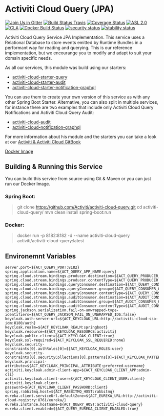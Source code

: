 # Activiti Cloud Query (JPA)

[![Join Us in Gitter](https://badges.gitter.im/Activiti/Activiti7.svg)](https://gitter.im/Activiti/Activiti7?utm_source=badge&utm_medium=badge&utm_campaign=pr-badge&utm_content=badge)
[![Build Status Travis](https://travis-ci.com/Activiti/activiti-cloud-query.svg?branch=master)](https://travis-ci.com/Activiti/activiti-cloud-query)
[![Coverage Status](http://img.shields.io/codecov/c/github/Activiti/activiti-cloud-query/master.svg?maxAge=86400)](https://codecov.io/gh/Activiti/activiti-cloud-query)
[![ASL 2.0](https://img.shields.io/hexpm/l/plug.svg)](https://github.com/Activiti/activiti-cloud-query/blob/master/LICENSE.txt)
[![CLA](https://cla-assistant.io/readme/badge/Activiti/activiti-cloud-query)](https://cla-assistant.io/Activiti/activiti-cloud-query)
[![Docker Build Status](https://img.shields.io/docker/build/activiti/activiti-cloud-query.svg)](https://hub.docker.com/r/activiti/activiti-cloud-query/)
[![security status](https://www.meterian.com/badge/gh/Activiti/activiti-cloud-query/security)](https://www.meterian.com/report/gh/Activiti/activiti-cloud-query)
[![stability status](https://www.meterian.com/badge/gh/Activiti/activiti-cloud-query/stability)](https://www.meterian.com/report/gh/Activiti/activiti-cloud-query)

Activiti Cloud Query Service JPA Implementation. This service uses a Relational Database to store events emitted by Runtime Bundles in a performant way for reading and querying. This is our reference implementation, but we encourange you to modify and adapt to suit your domain specific needs.

As all our services, this module was build using our starters:

- [activiti-cloud-starter-query](https://github.com/Activiti/activiti-cloud/tree/develop/activiti-cloud-query-service/activiti-cloud-starter-query) 
- [activiti-cloud-starter-audit](https://github.com/Activiti/activiti-cloud/tree/develop/activiti-cloud-audit-service/activiti-audit-starter-query) 
- [activiti-cloud-starter-notification-graphql](https://github.com/Activiti/activiti-cloud/tree/develop/activiti-cloud-notification-graphql-service/activiti-cloud-starter-notification-graphql) 

You can use them to create your own version of this service as with any other Spring Boot Starter.
Alternative, you can also split in multiple services, for instance there are two examples that include only Activiti Cloud Query Notifications and Activiti Cloud Query Audit:

- [activiti-cloud-audit](https://github.com/activiti/activiti-cloud-audit) 
- [activiti-cloud-notification-graphql](https://github.com/activiti/activiti-cloud-notification-graphql) 
 

For more information about his module and the starters you can take a look at our [Activiti & Activiti Cloud GitBook](https://activiti.gitbooks.io/activiti-7-developers-guide/content/components/activiti-cloud-app/QueryService.html)

[Docker Image](https://hub.docker.com/r/activiti/activiti-cloud-query/)

## Building & Running this Service
You can build this service from source using Git & Maven or you can just run our Docker Image. 

### Spring Boot: 
> git clone https://github.com/Activiti/activiti-cloud-query.git
> cd activiti-cloud-query/
> mvn clean install spring-boot:run

### Docker: 
> docker run -p 8182:8182 -d --name activiti-cloud-query activiti/activiti-cloud-query:latest

## Environemnt Variables
```
server.port=${ACT_QUERY_PORT:8182}
spring.application.name=${ACT_QUERY_APP_NAME:query}
spring.cloud.stream.bindings.producer.destination=${ACT_QUERY_PRODUCER_DEST:engineEvents}
spring.cloud.stream.bindings.producer.contentType=${ACT_QUERY_PRODUCER_CONTENT_TYPE:application/json}
spring.cloud.stream.bindings.queryConsumer.destination=${ACT_QUERY_CONSUMER_DEST:engineEvents}
spring.cloud.stream.bindings.queryConsumer.group=${ACT_QUERY_CONSUMER_GROUP:query}
spring.cloud.stream.bindings.queryConsumer.contentType=${ACT_QUERY_CONSUMER_CONTENT_TYPE:application/json}
spring.cloud.stream.bindings.auditConsumer.destination=${ACT_AUDIT_CONSUMER_DEST:engineEvents}
spring.cloud.stream.bindings.auditConsumer.group=${ACT_AUDIT_CONSUMER_GROUP:audit}
spring.cloud.stream.bindings.auditConsumer.contentType=${ACT_AUDIT_CONSUMER_CONTENT_TYPE:application/json}
spring.jackson.serialization.fail-on-unwrapped-type-identifiers=${ACT_QUERY_JACKSON_FAIL_ON_UNWRAPPED_IDS:false}
keycloak.auth-server-url=${ACT_KEYCLOAK_URL:http://activiti-cloud-sso-idm:8180/auth}
keycloak.realm=${ACT_KEYCLOAK_REALM:springboot}
keycloak.resource=${ACT_KEYCLOAK_RESOURCE:activiti}
keycloak.public-client=${ACT_KEYCLOAK_CLIENT:true}
keycloak.ssl-required=${ACT_KEYCLOAK_SSL_REQUIRED:none}
keycloak.security-constraints[0].authRoles[0]=${ACT_KEYCLOAK_ROLES:user}
keycloak.security-constraints[0].securityCollections[0].patterns[0]=${ACT_KEYCLOAK_PATTERNS:/*}
keycloak.principal-attribute=${ACT_KEYCLOAK_PRINCIPAL_ATTRIBUTE:preferred-username}
activiti.keycloak.admin-client-app=${ACT_KEYCLOAK_CLIENT_APP:admin-cli}
activiti.keycloak.client-user=${ACT_KEYCLOAK_CLIENT_USER:client}
activiti.keycloak.client-password=${ACT_KEYCLOAK_CLIENT_PASSWORD:client}
spring.rabbitmq.host=${ACT_RABBITMQ_HOST:rabbitmq}
eureka.client.serviceUrl.defaultZone=${ACT_EUREKA_URL:http://activiti-cloud-registry:8761/eureka/}
eureka.instance.hostname=${ACT_QUERY_HOST:activiti-cloud-query}
eureka.client.enabled=${ACT_QUERY_EUREKA_CLIENT_ENABLED:true}
```
